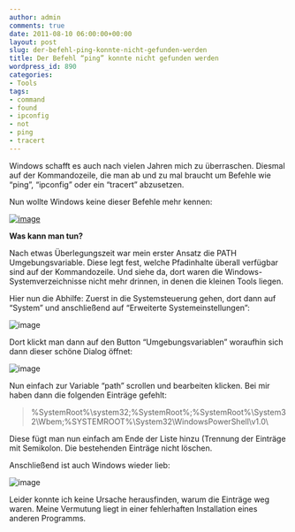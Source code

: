 ```yaml
---
author: admin
comments: true
date: 2011-08-10 06:00:00+00:00
layout: post
slug: der-befehl-ping-konnte-nicht-gefunden-werden
title: Der Befehl “ping” konnte nicht gefunden werden
wordpress_id: 890
categories:
- Tools
tags:
- command
- found
- ipconfig
- not
- ping
- tracert
---
```


Windows schafft es auch nach vielen Jahren mich zu überraschen. Diesmal auf der Kommandozeile, die man ab und zu mal braucht um Befehle wie “ping”, “ipconfig” oder ein “tracert” abzusetzen.

Nun wollte Windows keine dieser Befehle mehr kennen:

[![image](https://andydunkel.net/assets/uploads/2011/08/image_thumb6.png)](https://andydunkel.net/assets/uploads/2011/08/image12.png)

**Was kann man tun?**

<!-- more -->

Nach etwas Überlegungszeit war mein erster Ansatz die PATH Umgebungsvariable. Diese legt fest, welche Pfadinhalte überall verfügbar sind auf der Kommandozeile. Und siehe da, dort waren die Windows-Systemverzeichnisse nicht mehr drinnen, in denen die kleinen Tools liegen.

Hier nun die Abhilfe: Zuerst in die Systemsteuerung gehen, dort dann auf “System” und anschließend auf “Erweiterte Systemeinstellungen”:

![image](https://andydunkel.net/assets/uploads/2011/08/image13.png)

Dort klickt man dann auf den Button “Umgebungsvariablen” woraufhin sich dann dieser schöne Dialog öffnet:

![image](https://andydunkel.net/assets/uploads/2011/08/image14.png)

Nun einfach zur Variable “path” scrollen und bearbeiten klicken. Bei mir haben dann die folgenden Einträge gefehlt:

> %SystemRoot%\system32;%SystemRoot%;%SystemRoot%\System32\Wbem;%SYSTEMROOT%\System32\WindowsPowerShell\v1.0\

Diese fügt man nun einfach am Ende der Liste hinzu (Trennung der Einträge mit Semikolon. Die bestehenden Einträge nicht löschen.

Anschließend ist auch Windows wieder lieb:

![image](https://andydunkel.net/assets/uploads/2011/08/image15.png)

Leider konnte ich keine Ursache herausfinden, warum die Einträge weg waren. Meine Vermutung liegt in einer fehlerhaften Installation eines anderen Programms.
